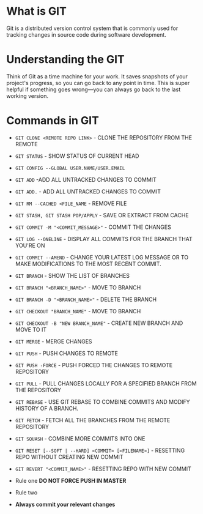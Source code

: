 # What is GIT
Git is a distributed version control system that is commonly used for tracking changes in source code during software development.


# Understanding the GIT 
Think of Git as a time machine for your work. It saves snapshots of your project's progress, so you can go back to any point in time.
This is super helpful if something goes wrong—you can always go back to the last working version.

# Commands in GIT
* `GIT CLONE <REMOTE REPO LINK>` - CLONE THE REPOSITORY FROM THE REMOTE
* `GIT STATUS` - SHOW STATUS OF CURRENT HEAD
* `GIT CONFIG --GLOBAL USER.NAME/USER.EMAIL`
* `GIT ADD` -ADD ALL UNTRACKED CHANGES TO COMMIT
* `GIT ADD.` - ADD ALL UNTRACKED CHANGES TO COMMIT
* `GIT RM --CACHED <FILE_NAME` - REMOVE FILE
* `GIT STASH, GIT STASH POP/APPLY` - SAVE OR EXTRACT FROM CACHE
* `GIT COMMIT -M "<COMMIT_MESSAGE>"` - COMMIT THE CHANGES
* `GIT LOG --ONELINE` - DISPLAY ALL COMMITS FOR THE BRANCH THAT YOU'RE ON
* `GIT COMMIT --AMEND` - CHANGE YOUR LATEST LOG MESSAGE OR TO MAKE MODIFICATIONS TO THE MOST RECENT COMMIT.
* `GIT BRANCH` - SHOW THE LIST OF BRANCHES
* `GIT BRANCH "<BRANCH_NAME>"` - MOVE TO BRANCH
* `GIT BRANCH -D "<BRANCH_NAME>"` - DELETE THE BRANCH
* `GIT CHECKOUT "BRANCH_NAME"` - MOVE TO BRANCH
* `GIT CHECKOUT -B "NEW BRANCH_NAME"` - CREATE NEW BRANCH AND MOVE TO IT
* `GIT MERGE` - MERGE CHANGES
* `GIT PUSH` - PUSH CHANGES TO REMOTE
* `GIT PUSH -FORCE` - PUSH FORCED THE CHANGES TO REMOTE REPOSITORY
* `GIT PULL` - PULL CHANGES LOCALLY FOR A SPECIFIED BRANCH FROM THE REPOSITORY
* `GIT REBASE` - USE GIT REBASE TO COMBINE COMMITS AND MODIFY HISTORY OF A BRANCH.
* `GIT FETCH` - FETCH ALL THE BRANCHES FROM THE REMOTE REPOSITORY
* `GIT SQUASH` - COMBINE MORE COMMITS INTO ONE
* `GIT RESET [--SOFT | --HARD] <COMMIT> [<FILENAME>]` - RESETTING REPO WITHOUT CREATING NEW COMMIT
* `GIT REVERT "<COMMIT_NAME>"` - RESETTING REPO WITH NEW COMMIT

* Rule one
 **DO NOT FORCE PUSH IN MASTER** 
* Rule two
* **Always commit your relevant changes**
